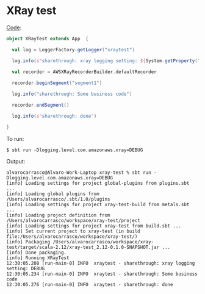 # XRay test

[Code](src/main/scala/XRayTest.scala):

```scala
object XRayTest extends App  {

  val log = LoggerFactory.getLogger("xraytest")

  log.info(s"sharethrough: xray logging setting: ${System.getProperty("logging.level.com.amazonaws.xray")}")

  val recorder = AWSXRayRecorderBuilder.defaultRecorder
  
  recorder.beginSegment("segment1")

  log.info("sharethrough: Some business code")

  recorder.endSegment()

  log.info(s"sharethrough: done")

}
```

To run:

    $ sbt run -Dlogging.level.com.amazonaws.xray=DEBUG

Output:

    alvarocarrasco@Alvaro-Work-Laptop xray-test % sbt run -Dlogging.level.com.amazonaws.xray=DEBUG
    [info] Loading settings for project global-plugins from plugins.sbt ...
    [info] Loading global plugins from /Users/alvarocarrasco/.sbt/1.0/plugins
    [info] Loading settings for project xray-test-build from metals.sbt ...
    [info] Loading project definition from /Users/alvarocarrasco/workspace/xray-test/project
    [info] Loading settings for project xray-test from build.sbt ...
    [info] Set current project to xray-test (in build file:/Users/alvarocarrasco/workspace/xray-test/)
    [info] Packaging /Users/alvarocarrasco/workspace/xray-test/target/scala-2.12/xray-test_2.12-0.1.0-SNAPSHOT.jar ...
    [info] Done packaging.
    [info] Running XRayTest 
    12:30:05.208 [run-main-0] INFO  xraytest - sharethrough: xray logging setting: DEBUG
    12:30:05.234 [run-main-0] INFO  xraytest - sharethrough: Some business code
    12:30:05.276 [run-main-0] INFO  xraytest - sharethrough: done

